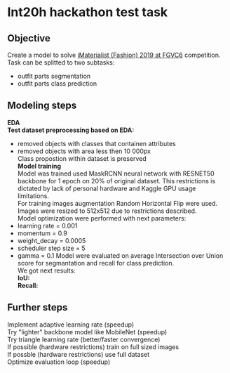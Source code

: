 # Int20h hackathon test task

## Objective
Create a model to solve [iMaterialist (Fashion) 2019 at FGVC6](https://www.kaggle.com/c/imaterialist-fashion-2019-FGVC6) competition.
Task can be splitted to two subtasks:
* outfit parts segmentation
* outfit parts class prediction
## Modeling steps
**EDA**<br>
**Test dataset preprocessing based on EDA:**
* removed objects with classes that containen attributes
* removed objects with area less then 10 000px<br>
Class propostion within dataset is preserved<br>
**Model training**<br>
Model was trained used MaskRCNN neural network with RESNET50 backbone for 1 epoch on 20% of original dataset. This restrictions is dictated by lack of personal hardware and Kaggle GPU usage limitations. <br>
For training images augmentation Random Horizontal Flip were used. <br>
Images were resized to 512x512 due to restrictions described. <br>
Model optimization were performed with next parameters:
* learning rate = 0.001
* momentum = 0.9
* weight_decay = 0.0005
* scheduler step size = 5
* gamma = 0.1
Model were evaluated on average Intersection over Union score for segmantation and recall for class prediction.<br>
We got next results:<br>
**IoU:<br>**
**Recall:<br>**
## Further steps
Implement adaptive learning rate (speedup) <br>
Try "lighter" backbone model like MobileNet (speedup) <br> 
Try triangle learning rate (better/faster convergence) <br>
If possible (hardware restrictions) train on full sized images <br>
If possble (hardware restrictions) use full dataset <br>
Optimize evaluation loop (speedup) <br>
